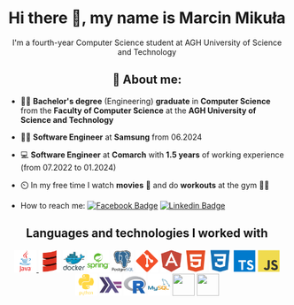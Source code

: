 <h1 align="center" > Hi there 👋, my name is Marcin Mikuła </h1>
<p align="center" > I'm a fourth-year Computer Science student at AGH University of Science and Technology </p>

<h2 align="center">👨 About me:</h2>

 - 👨‍🎓 **Bachelor's degree** (Engineering) **graduate** in **Computer Science** from the **Faculty of Computer Science** at the **AGH University of Science and Technology**
   
 - 👨‍💻 **Software Engineer** at **Samsung** from 06.2024
   
 - 💻 **Software Engineer** at **Comarch** with **1.5 years** of working experience (from 07.2022 to 01.2024)

 - ⏲️ In my free time I watch **movies** 🎥 and do **workouts** at the gym 🏋️‍♂️

 - How to reach me: [![Facebook Badge](https://img.shields.io/badge/-MMikuła-blue?style=flat&logo=Facebook&logoColor=white)](https://www.facebook.com/profile.php?id=100001875384119) [![Linkedin Badge](https://img.shields.io/badge/-mmikula-blue?style=flat&logo=Linkedin&logoColor=white)](https://www.linkedin.com/in/mmikula/)

   
<h2 align="center"> Languages and technologies I worked with </h2>

<p align="center"> 
  <a href="www.java.com" target="_blank"> <img src="https://github.com/devicons/devicon/blob/master/icons/java/java-original-wordmark.svg" width="40" height="40"/> </a> 
  <a target="_blank"> <img src="https://github.com/devicons/devicon/blob/master/icons/scala/scala-original.svg" width="40" height="40"/> </a> 
  <a target="_blank"> <img src="https://github.com/devicons/devicon/blob/master/icons/docker/docker-original-wordmark.svg" width="40" height="40"/> </a> 
  <a target="_blank"> <img src="https://github.com/devicons/devicon/blob/master/icons/spring/spring-original-wordmark.svg" width="40" height="40"/> </a> 
  <a target="_blank"> <img src="https://github.com/devicons/devicon/blob/master/icons/postgresql/postgresql-original-wordmark.svg" width="40" height="40"/> </a> 
  <a target="_blank"> <img src="https://github.com/devicons/devicon/blob/master/icons/git/git-plain.svg" width="40" height="40"/> </a> 
  <a target="_blank"> <img src="https://github.com/devicons/devicon/blob/master/icons/angularjs/angularjs-plain.svg" width="40" height="40"/></a> 
  <a target="_blank"> <img src="https://github.com/devicons/devicon/blob/master/icons/html5/html5-plain.svg" width="40" height="40"/> </a> 
  <a target="_blank"> <img src="https://github.com/devicons/devicon/blob/master/icons/css3/css3-plain.svg" width="40" height="40"/> </a> 
  <a target="_blank"> <img src="https://github.com/devicons/devicon/blob/master/icons/typescript/typescript-plain.svg" width="40" height="40"/> </a> 
  <a target="_blank"> <img src="https://github.com/devicons/devicon/blob/master/icons/javascript/javascript-original.svg" width="40" height="40"/> </a> 
  <a target="_blank"> <img src="https://github.com/devicons/devicon/blob/master/icons/python/python-plain-wordmark.svg" width="40" height="40"/> </a> 
  <a target="_blank"> <img src="https://github.com/devicons/devicon/blob/master/icons/haskell/haskell-original.svg" width="40" height="40"/> </a> 
  <a target="_blank"> <img src="https://github.com/devicons/devicon/blob/master/icons/r/r-original.svg" width="40" height="40"/> </a> 
  <a target="_blank"> <img src="https://github.com/devicons/devicon/blob/master/icons/mysql/mysql-original-wordmark.svg" width="40" height="40"/> </a> 
  <a target="_blank"> <img src="https://github.com/isocpp/logos/blob/master/cpp_logo.svg" width="40" height="40"/> </a> 
  <a target="_blank"> <img src="https://user-images.githubusercontent.com/11306104/28999421-69312b92-7a03-11e7-9268-a1a8756b5442.png" width="40" height="40"/> </a> 
</p>


